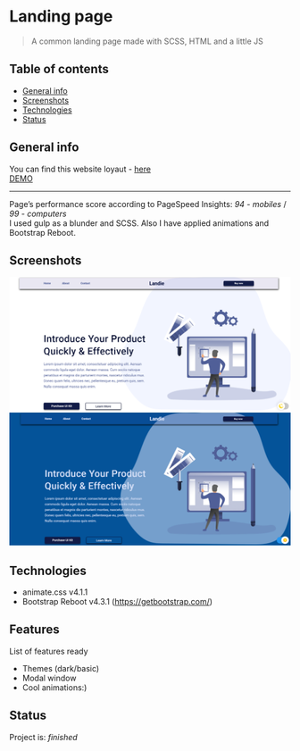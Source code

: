 # Landing page
> A common landing page made with SCSS, HTML and a little JS

## Table of contents
* [General info](#general-info)
* [Screenshots](#screenshots)
* [Technologies](#technologies)
* [Status](#status)

## General info
You can find this website loyaut - [here](https://www.figma.com/file/tZvin19JmGnT1qPJVLmt0m/Figma-Website-Template-Landie-Demo-Community?node-id=0%3A88)  
[DEMO](https://ic3top.github.io/Landie/dist/index.html)
___
Page’s performance score according to PageSpeed Insights: _94 - mobiles_ / _99 - computers_  
I used gulp as a blunder and SCSS. Also I have applied animations and Bootstrap Reboot.

## Screenshots
![Example screenshot](./screenshots/screenshot_view.png)
![Example screenshot](./screenshots/screenshot_view_theme.png)

## Technologies
* animate.css  v4.1.1
* Bootstrap Reboot v4.3.1 (https://getbootstrap.com/)


## Features
List of features ready
* Themes (dark/basic)
* Modal window
* Cool animations:)

## Status
Project is: _finished_
